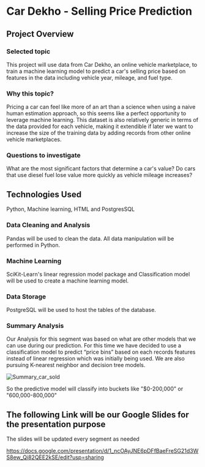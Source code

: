 # Car Dekho - Selling Price Prediction
## Project Overview
### Selected topic
This project will use data from Car Dekho, an online vehicle marketplace, to train a machine learning model to predict a car's selling price based on features in the data including vehicle year, mileage, and fuel type.

### Why this topic?
Pricing a car can feel like more of an art than a science when using a naive human estimation approach, so this seems like a perfect opportunity to leverage machine learning. This dataset is also relatively generic in terms of the data provided for each vehicle, making it extendible if later we want to increase the size of the training data by adding records from other online vehicle marketplaces.

### Questions to investigate
What are the most significant factors that determine a car's value? Do cars that use diesel fuel lose value more quickly as vehicle mileage increases?

## Technologies Used

Python, Machine learning, HTML and PostgresSQL


### Data Cleaning and Analysis
Pandas will be used to clean the data. All data manipulation will be performed in Python.

### Machine Learning
SciKit-Learn's linear regression model package and Classification model will be used to create a machine learning model.

### Data Storage
PostgreSQL will be used to host the tables of the database.

### Summary Analysis 

Our Analysis for this segment was based on what are other models that we can use during our prediction. For this time we have decided to use a classification model to predict “price bins” based on each records features instead of linear regression which was initially being used. We are also pursuing K-nearest neighbor and decision tree models.

![Summary_car_sold](https://user-images.githubusercontent.com/74233163/121831740-d1f6ce80-cc8d-11eb-9f0a-9df58d4d1035.png)




So the predictive model will classify into buckets like "$0-200,000" or "600,000-800,000"

## The following Link will be our Google Slides for the presentation purpose

The slides will be updated every segment as needed

https://docs.google.com/presentation/d/1_ncOAyJNE6pDFfBaeFreSG21d3WS8ew_Qi82QEE2kSE/edit?usp=sharing

